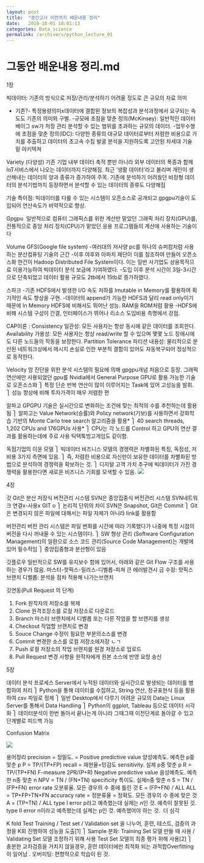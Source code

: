 ```yaml
---
layout: post
title:  "중간고사 이전까지 배운내용 정리"
date:   2018-10-01 10:01:13
categories: Data_science
permalink: /archivers/python_lecture_01
---
```


# 그동안 배운내용 정리.md


1장

빅데이터: 기존의 방식으로 저장/관리/분석하기 어려울 정도로 큰 규모의 자료 의미
- 기존?- 특정용량의미x데이터에 결합된 정보의 복잡성과 분석과정에서 요구되는 속도도 기존의 의미와 구별.
-규모에 초점을 맞춘 정의(McKinsey): 일반적인 데이터 베이그 sw가 저장 관리 분석할 수 있는 범위를 초과하는 규모의 데이터.
-업무수행에 초점을 맞춘 정의(IDC): 다양한 종류의 대규모 데이터로부터 저렴한 비용으로 가치를 추출하고 데이터의 초고속 수집 발굴 분석을 지원하도록 고안된 차세대 기술 밑 아키텍쳐

Variety (다양성)
기존 기업 내부 데이터 축적 뿐만 아니라 외부 데이터의 폭증과 함께 IoT서비스에서 나오는 데이터까지 다양해짐. 최근 ‘생활 데이터’라고 불리며 개인이 생산해내는 데이터의 양과 종류가 증가하여 주목. 기존에 분석하기 어려웠던 비정형 데이터의 분석기법까지 등장하면서 분석할 수 있는 데이터의 종류도 다양해짐

기술 특이점: 빅데이터를 다룰 수 있는 시스템이 오픈소스로 공개되고 gpgpu기술이 도입되어 연산속도가 비약적으로 향상.  

Gpgpu
 일반적으로 컴퓨터 그래픽스를 위한 계산만 맡았던 그래픽 처리 장치(GPU)를, 전통적으로 중앙 처리 장치(CPU)가 맡았던 응용 프로그램들의 계산에 사용하는 기술이다

Volume
GFS(Google file system) 
-여러대의 저사양 pc를 하나의 슈퍼컴처럼 사용하는 분산컴퓨팅 기술의 근간
-이후 야후와 아파치 재단이 이를 참조하여 만들어 오픈소스화 한건이 Hadoop Distributed File System이다. 이는 일반 사기업도 상용목적으로 이용가능하여 빅데이터 분석 보급에 기여하였다. 
-도입 이후 분석 시간이 3일-3시간으로 단축되었고 데이터 활용 규모도 2tb에서 15tb로 증가하였다.

스파크
-기존 HDFS에서 발생한 I/O 속도 저하를 Imutable in Memory를 활용하여 획기적인 속도 향상을 구현.
-데이터의 append가 가능한 HDFS과 달리 read only이기 때문에 In Memory HDFS에 비해서도 뛰어난 성능. RAM을 ROM처럼 활용
-HDFS에 비해 시스템 구성이 간결, 인터페이스가 뛰어나 리소스 도입비용 측명에서 강점. 

CAP이론 : 
Consistency 일관성: 모든 사용자는 항상 동시에 같은 데이터를 조회한다. 
Availability 가용성: 모든 사용자는 항상 read/write 할 수 있으며 몇몇 노드 장애시에도 다른 노드들의 작동을 보장한다. 
Partition Tolerance 파티션 내용성: 물리적으로 분산된 네트워크상에서 메시지 손실로 인한 부분적 결함이 있어도 자동복구되어 정상적으로 동작한다. 

Velocity
암 진단을 위한 분석 시스템의 필요에 의해 gpgpu개념 처음으로 등장. 그래픽 연산에만 사용되었던 gpu를 Nvidia에서 General Purpose GPU로 활용 가능한 기술로 오픈소스화
⎫	특정 단순 반복 연산이 많이 이루어지는 Task에 있어 고성능을 발휘.
⎫	성능 향상에 비해 투자가격이 매우 저렴한 편 

알파고
GPGPU 기술은 실시간으로 변화하는 조건에 맞는 최적의 수를 추천하는데 활용됨
⎫	알파고는 Value Network(승률)와 Policy network(기보)를 사용하면서 강화학습 기반의 Monte Carlo tree search 알고리즘을 활용*
⎫	40 search threads, 1,202 CPUs and 176GPUs 사용*
⎫	CPU는 각 노드를 Control 하고 GPU의 연산 결과를 활용하는데에 주로 사용 
틱택톡빙고게임도 같이함.

독점기업의 이윤 모델
⎫	빅데이터 비즈니스 모델의 경쟁력은 차별화된 특징, 독점성, 저비용 3가지 측면에 있음. 
⎫	즉, 저렴한 비용으로 자신만이 보유한 데이터를 차별화된 방법으로 분석하여 경쟁력을 확보하는 것.
⎫	디지털 고객 가치 추구에 빅데이터가 가진 경쟁력을 활용한다면 새로운 비즈니스 기회를 모색할 수 있음. 
<a href='https://photos.google.com/u/1/share/AF1QipPXs_72qJtsaG1opPccII6iQIfsHhiLe2anI2Ctk_DPphf4an8lUKZaTtvUAVfm1Q/photo/AF1QipOXgJQandip_PbFFr37XbLtmgojC_BGAy-WBWkT?key=eFhjdXdXblJ5STRrQVNZR1VEc3JJQ09HbnNvaDZn'><img src='https://lh3.googleusercontent.com/RIMZiCHI_SOOq72kuAAS0hYYeznY0mK9pR0ukMw7XuA9zF6YSTX9UYP1EuhXMUoPHezSYWG7Myuntg_00c77KX8aVNnlDHHfG8wjIblM_d8eJBms8JzirIgnCfkNKeQ64zIagdFw6_CDfu4HGg1D6a89PwyhhXu06dg_f-rfYYpx9BtlCHc7sxo-X4ZJ620OTvzPyygK81VNMKG1iqpoTaSFbQSSwRr2b4K_KV9YghPGvhQwrMvMyv6rKMndAW8MPgechAZRYDHwsXwa-bamLXsqybuMmdHQlaItlyEKQiYSPNc-RSI-H4Op9LILi6ruarWBcbAtU4PBUHn__7nB6vdE6Aj8EvH1Lo9jBMl2ZiY-iKnaR7bQ1ejw1StQhle9NeXVkqiObj69iOytvK_Hy783GRKksVkS6gaM0r7ji3yv9mJ9cAZgoavS7Wg4kzsolgrEVsEFfpQnX35SuwYPwx28URkvUSPa_yphl6kD-Jjo0a_Y6yfWGoF6SFUTiYSuH-HEo37EdfdyMAaV_F3w09C1eVdz0Hlnv6y5diGKiSqLAIxHxi0LNO2Wn3DFMnbvAWB0qy84VmGgahsuZ07QHw2oMjuMMhQrEPcn0-LkDmvxFdPwd-2wwzGdey3bAAr00gygvthOR3YkGUJlS5ATjs4-tNRmOaFIeoqe1yi8Ncc=w511-h392-no' /></a>


4장

깃
Git은 분산 저장식 버전관리 시스템
SVN은 중앙집중식 버전관리 시스템
SVN네트워크 연결x-사용x
GIT o
⎫	논리적 단위의 차이 SVN은 Snapshot, Git은 Commit
⎫	Git은 변경되지 않은 파일에 대해서는 파일 자체가 아니라 link를 활용함

버전관리
버전 관리 시스템은 파일 변화를 시간에 따라 기록했다가 나중에 특정 시점의 버전을 다시 꺼내올 수 있는 시스템이다.
⎫	SW 형상 관리 (Software Configuration Management)의 일환으로 소스 코드 관리(Source Code Management)는 개발에 있어 필수적임
⎫	중앙집중형과 분산형이 있음

깃플로우
일반적으로 SW를 유지보수 함에 있어서, 아래와 같은 Git Flow 구조를 사용하는 경우가 많음. 
마스터-핫픽스-릴리스-디벨롭-피쳐
큰 에러발견시 급 수정: 핫픽스 브랜치
디벨롭: 분석을 점차 적용해 나가는브랜치

깃연동(Pull Request 의 단계)
1.	Fork 원작자의 저장소를 복제
2.	Clone 원격조장소를 로컬 저장소로 다운로드
3.	Branch 마스터 브랜치에서 디벨롭 또는 다른 작업을 할 브랜지를 생성
4.	Checkout 작업할 브랜치로 변경
5.	Souce Change 수정이 필요한 부분의소스를 변경
6.	Commit 변경한 소스를 로컬 저장소에저장 ㄴㄱ
7.	Push 로컬 저장소의 작업 브랜치를 원경 저장소로 업로드
8.	Pull Request 변경 사항을 원작자에게 원본 소스에 반영 요청 송신





5장

데이터 분석 프로세스
Server에서 누적된 데이터와 실시간으로 발생되는 데이터를 병합하여 처리 
⎫	Python을 통해 데이터를 수집하고, String 연산, 정규표현식 등을 활용하여 csv 파일로 정제
⎫	일반 Desktop에서 다루기 어려운 규모의 Data는 Linux Server를 통해서 Data Handling
⎫	Python의 ggplot, Tableau 등으로 데이터 시각화
⎫	데이터분석이 한번 돌아서 끝나는게 아니라 그때그때 이전단계로 돌아갈 수 있고 단계별로 피드백 가능

Confusion Matrix

<a href='https://photos.google.com/u/1/share/AF1QipPXs_72qJtsaG1opPccII6iQIfsHhiLe2anI2Ctk_DPphf4an8lUKZaTtvUAVfm1Q/photo/AF1QipMq8_wNiilMSRPzJ7aAayVhV86Ktq_4KjDi8XIE?key=eFhjdXdXblJ5STRrQVNZR1VEc3JJQ09HbnNvaDZn'><img src='https://lh3.googleusercontent.com/4gMw7KIkVQkRw7iAid0fWfkKhjA7g1KjTTCU2GicdEzd03U3AEOuwMoe-Ocf9ANc4HyDX01dCYZCoM-SHi_ilnu-ZOww5qD38lyISOljO8ynrBeFCOa8wCWbP0LBhRkP8TxsFLWZ24MJztoEimW6ljIB2EFcx6tHeoUeGSp9CkZOPYV9hadGvPcSEyYb6v0iPhB4QMuxV_r2HgTwyrA5BtKBs2uw696rgN1rWUGK37FLcw1-V_PPJ7zuaoCUaqAFUconGt5fjOWeA2HaH-buCPAcpulLnJu9rLSW-YaPhVCydsBbaUGMvysBIPWRqEUypa6LIOXriEObBohYSX3NQmfnzLxF-QaJr_KuPDNDgthbU75GNY6lg2WFYuJ3cMdIqHYYJO7PHyFriTKPurX6Ky55A2rebPiGez1pWbrYhAajOP-lG4gZMd4LgCknT4k9qKnAMk2IihU06IjWXz9Rc9y9DHSs2J4Uilb7c2COIxLdhtn2xbaV7RTQowWcvjA32DnQXfYXXpT7J_kzxjp8e1XywYDmr4Kgd-4XydEo0xswKIXTAAHDbxD_zZcV6u1kC-1MaaWLBK1ejytf7cqiw4VrA7dOk85ICFQQMg6YdRODFMKuflrcl8lInH0fvK7FwgYu45BJV0sOnRrCrmHEf-p3ZGkN9N0SD7pRTVSsjOI=w827-h406-no' /></a>

용어정리
precision = 
정밀도. = Positive predictive value 양성예측도. 예측한 p중 맞춘 p
P = TP/(TP+FP)
recall =
재현율=민감도 sensitivity. 실제 p중 맞춘 p
R = TP/(TP+FN)
F-measure
2*P*R/(P+R)
Negative 
predictive value
음성예측도. 예측한 n중 맞춘 n
NPV = TN / (FN+TN)
specificity
특이도. 실제n중 맞춘 n
S = TN / (FP+FN) 
error rate
오분류율. 모든 경우의 수 중에 틀린 것
E = (FP+FN) / ALL
ALL = TP+FP+TN+FN
accuracy rate = 
정분류율 = 정확도. 모든 경우의 수 중에 맞은 것
A = (TP+TN) / ALL
type I error
p라고 예측했는데 실제는 n인 것. 
예측이 잘못된 것.
type II error
n이라고 예측했는데 실제는 p인 것. 
예측했어야 하는 것.  더 심각


K fold Test
Training / Test set / Validation set 을 나누어, 훈련, 테스트, 검증의 과정을 K회 진행하여 성능을 도출[1]
⎫	Sample 분화: Training Set 모델 만들 때 사용 / Validating Set 모델 조정하기 위해 사용 Test Set 모델의 최종 평가 위해 사용[2]
⎫	충분한 교차검증을 거치지 않을경우, 훈련 데이터에만 최적화 되는 과적합Overfitting이 일어남 . 오버피팅:  편향적으로 학습이 된 것.

